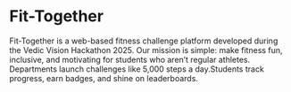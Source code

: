 # Fit-Together
Fit-Together is a web-based fitness challenge platform developed during the Vedic Vision Hackathon 2025. Our mission is simple: make fitness fun, inclusive, and motivating for students who aren’t regular athletes. Departments launch challenges like 5,000 steps a day.Students track progress, earn badges, and shine on leaderboards.
